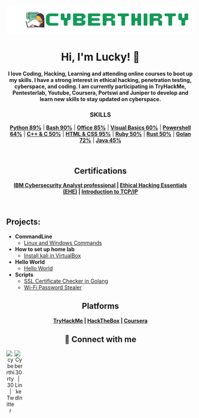 <div align="center">
 <img src="cyberthirty.png" height=80px width=500px>
 
# Hi, I'm Lucky! 👋 

**I love Coding, Hacking, Learning and attending online courses to boot up my skills.
I have a strong interest in ethical hacking, penetration testing, cyberspace, and coding. I am currently participating in TryHackMe, Pentesterlab, Youtube, Coursera, Portswi and Juniper to develop and learn new skills to stay updated on cyberspace.**

### SKILLS
 **[Python 89%]()** | **[Bash 90%]()** | **[Office 85%]()** | **[Visual Basics 60%]()** | **[Powershell 64%]()** | **[C++ & C 50%]()** | **[HTML & CSS 95%]()** | **[Ruby 50%]()** | **[Rust 50%]()** | **[Golan 72%]()** | **[Java 45%]()**

<br>

## Certifications

**[IBM Cybersecurity Analyst professional](https://www.credly.com/badges/38fd0f82-7511-4864-8e00-4788ec814e17/linked_in_profile?trk=public_profile_see-credential) | [Ethical Hacking Essentials (EHE)](https://coursera.org/verify/SX564QHSGSKL?trk=public_profile_see-credential) | [Introduction to TCP/IP](https://coursera.org/verify/AE4UCM7S3EZY?trk=public_profile_see-credential)**
 
</div>

<br>

## Projects:

- **CommandLine**
  - [Linux and Windows Commands](https://github.com/cyberthirty/Secure-Command-Line-Toolbox/blob/main/Secure%20Command%20Line%20Toolbox.md)
- **How to set up home lab**
  - [Install kali in VirtualBox](https://cyberthirty.github.io/installingkali.html) 
- **Hello World**
  - [Hello World](https://github.com/cyberthirty/Hello-World)
- **Scripts**
  - [SSL Certificate Checker in Golang](https://github.com/cyberthirty/SSL-Certificate-Checker)
  - [Wi-Fi Password Stealer](https://github.com/cyberthirty/Password-stealer)

<div align="center">
 
## Platforms

**[TryHackMe](https://tryhackme.com/p/cyber30) | [HackTheBox](https://app.hackthebox.com/profile/1751803) | [Coursera](https://www.coursera.org/learner/lucky-ngabuh)**

## 🤳 Connect with me

[<img align="left" alt="cyberthirty30 | Twitter" width="22px" src="https://cdn.jsdelivr.net/npm/simple-icons@v3/icons/twitter.svg" />][twitter]
[<img align="left" alt="Cyber30 | LinkedIn" width="22px" src="https://cdn.jsdelivr.net/npm/simple-icons@v3/icons/linkedin.svg" />][linkedin]

[twitter]: https://twitter.com/cyberthirty30
[linkedin]: https://linkedin.com/in/cyber30

</div>
<!--
**cyberthirty/cyberthirty** is a ✨ _special_ ✨ repository because its `README.md` (this file) appears on your GitHub profile.

Here are some ideas to get you started:

- 🔭 I’m currently working on ...
- 🌱 I’m currently learning ...
- 👯 I’m looking to collaborate on ...
- 🤔 I’m looking for help with ...
- 💬 Ask me about ...
- 📫 How to reach me: ...
- 😄 Pronouns: ...
- ⚡ Fun fact: ...
-->

